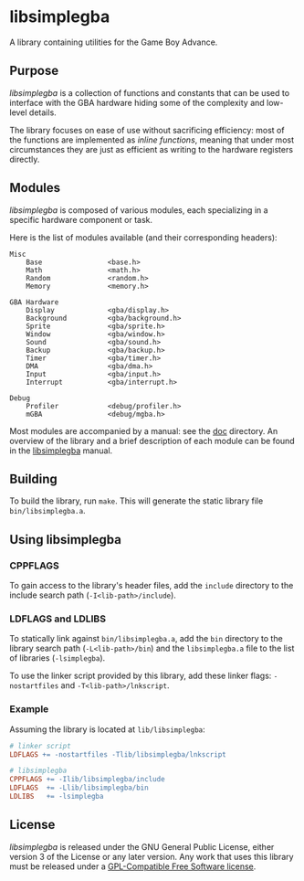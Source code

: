 # libsimplegba
A library containing utilities for the Game Boy Advance.

## Purpose
*libsimplegba* is a collection of functions and constants that can be
used to interface with the GBA hardware hiding some of the complexity
and low-level details.

The library focuses on ease of use without sacrificing efficiency: most
of the functions are implemented as *inline functions*, meaning that
under most circumstances they are just as efficient as writing to the
hardware registers directly.

## Modules
*libsimplegba* is composed of various modules, each specializing in a
specific hardware component or task.

Here is the list of modules available (and their corresponding headers):
```
Misc
    Base                <base.h>
    Math                <math.h>
    Random              <random.h>
    Memory              <memory.h>

GBA Hardware
    Display             <gba/display.h>
    Background          <gba/background.h>
    Sprite              <gba/sprite.h>
    Window              <gba/window.h>
    Sound               <gba/sound.h>
    Backup              <gba/backup.h>
    Timer               <gba/timer.h>
    DMA                 <gba/dma.h>
    Input               <gba/input.h>
    Interrupt           <gba/interrupt.h>

Debug
    Profiler            <debug/profiler.h>
    mGBA                <debug/mgba.h>
```

Most modules are accompanied by a manual: see the [doc](doc) directory.
An overview of the library and a brief description of each module can be
found in the [libsimplegba](doc/libsimplegba.adoc) manual.

## Building
To build the library, run `make`. This will generate the static library
file `bin/libsimplegba.a`.

## Using libsimplegba
### CPPFLAGS
To gain access to the library's header files, add the `include`
directory to the include search path (`-I<lib-path>/include`).

### LDFLAGS and LDLIBS
To statically link against `bin/libsimplegba.a`, add the `bin` directory
to the library search path (`-L<lib-path>/bin`) and the `libsimplegba.a`
file to the list of libraries (`-lsimplegba`).

To use the linker script provided by this library, add these linker
flags: `-nostartfiles` and `-T<lib-path>/lnkscript`.

### Example
Assuming the library is located at `lib/libsimplegba`:

```Makefile
# linker script
LDFLAGS += -nostartfiles -Tlib/libsimplegba/lnkscript

# libsimplegba
CPPFLAGS += -Ilib/libsimplegba/include
LDFLAGS  += -Llib/libsimplegba/bin
LDLIBS   += -lsimplegba
```

## License
*libsimplegba* is released under the GNU General Public License, either
version 3 of the License or any later version. Any work that uses this
library must be released under a [GPL-Compatible Free Software
license](https://www.gnu.org/licenses/license-list.html).

